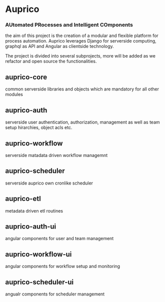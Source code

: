 # Auprico
### AUtomated PRocesses and Intelligent COmponents

the aim of this project is the creation of a modular and flexible platform for process automation. Auprico leverages Django for serverside computing, graphql as API and Angular as clientside technology.

The project is divided into several subprojects, more will be added as we refactor and open source the functionalities.

## auprico-core

common serverside libraries and objects which are mandatory for all other modules

## auprico-auth

serverside user authentication, authorization, management as well as team setup hirarchies, object acls etc.

## auprico-workflow

serverside matadata driven workflow managemnt

## auprico-scheduler

serverside auprico own cronlike scheduler

## auprico-etl

metadata driven etl routines

## auprico-auth-ui

angular components for user and team management

## auprico-workflow-ui

angular components for workflow setup and monitoring

## auprico-scheduler-ui

angualr components for scheduler management



